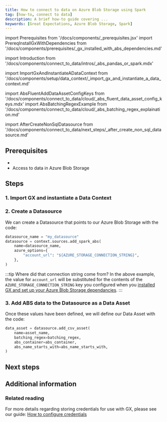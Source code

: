 ```yaml
---
title: How to connect to data on Azure Blob Storage using Spark
tag: [how-to, connect to data]
description: A brief how-to guide covering ...
keywords: [Great Expectations, Azure Blob Storage, Spark]
---
```


<!-- Import statements start here. -->
import Prerequisites from '/docs/components/_prerequisites.jsx'
import PrereqInstallGxWithDependencies from '/docs/components/prerequisites/_gx_installed_with_abs_dependencies.md'

import Introduction from '/docs/components/connect_to_data/intros/_abs_pandas_or_spark.mdx'

<!-- ### 1. Import GX and instantiate a Data Context -->
import ImportGxAndInstantiateADataContext from '/docs/components/setup/data_context/_import_gx_and_instantiate_a_data_context.md'

import AbsFluentAddDataAssetConfigKeys from '/docs/components/connect_to_data/cloud/_abs_fluent_data_asset_config_keys.mdx'
import AbsBatchingRegexExample from '/docs/components/connect_to_data/cloud/_abs_batching_regex_explaination.md'

<!-- ## Next steps -->
import AfterCreateNonSqlDatasource from '/docs/components/connect_to_data/next_steps/_after_create_non_sql_datasource.md'

<Introduction execution_engine='Spark' />

## Prerequisites

<Prerequisites>

- <PrereqInstallGxWithDependencies />
- Access to data in Azure Blob Storage

</Prerequisites> 

## Steps

### 1. Import GX and instantiate a Data Context

<ImportGxAndInstantiateADataContext />


### 2. Create a Datasource

We can create a Datasource that points to our Azure Blob Storage with the code:

```python Python code
datasource_name = "my_datasource"
datasource = context.sources.add_spark_abs(
    name=datasource_name,
    azure_options={
        "account_url": "${AZURE_STORAGE_CONNECTION_STRING}",
    },
)
```

:::tip Where did that connection string come from?
In the above example, the value for `account_url` will be substituted for the contents of the `AZURE_STORAGE_CONNECTION_STRING` key you configured when you [installed GX and set up your Azure Blob Storage dependancies](/docs/guides/setup/optional_dependencies/cloud/how_to_set_up_gx_to_work_with_data_in_abs).
:::

### 3. Add ABS data to the Datasource as a Data Asset


<AbsFluentAddDataAssetConfigKeys />

Once these values have been defined, we will define our Data Asset with the code:

```python title="Python code"
data_asset = datasource.add_csv_asset(
    name=asset_name,
    batching_regex=batching_regex,
    abs_container=abs_container,
    abs_name_starts_with=abs_name_starts_with,
)
```

<AbsBatchingRegexExample />

## Next steps

<AfterCreateNonSqlDatasource />

## Additional information

### Related reading

For more details regarding storing credentials for use with GX, please see our guide: [How to configure credentials](/docs/guides/setup/configuring_data_contexts/how_to_configure_credentials)